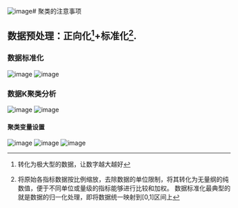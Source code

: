 ![image](https://github.com/Sauzichensun/Mathor/assets/157706474/9f9a23eb-d184-4df2-a066-28d7acd67e31)# 聚类的注意事项
## 数据预处理：正向化[^1]+标准化[^2].
[^1]:转化为极大型的数据，让数字越大越好
[^2]:将原始各指标数据按比例缩放，去除数据的单位限制，将其转化为无量纲的纯数值，便于不同单位或量级的指标能够进行比较和加权。 数据标准化最典型的就是数据的归一化处理，即将数据统一映射到[0,1]区间上

### 数据标准化
![image](https://github.com/Sauzichensun/Mathor/assets/157706474/3c5a7946-ebe7-4f5d-9c1c-4481dff2bec3)
![image](https://github.com/Sauzichensun/Mathor/assets/157706474/e23c877f-adc1-412f-8435-1362cd74c677)
### 数据K聚类分析
![image](https://github.com/Sauzichensun/Mathor/assets/157706474/1952f83a-d83d-4f7f-930a-3f2886f38cd5)
![image](https://github.com/Sauzichensun/Mathor/assets/157706474/fda007f3-cb27-4dfc-b681-ab026be2ba96)
#### 聚类变量设置
![image](https://github.com/Sauzichensun/Mathor/assets/157706474/c8cb4bae-b8af-43a3-b1c9-330c71a8df66)
![image](https://github.com/Sauzichensun/Mathor/assets/157706474/8b63a048-fd61-4b04-a4dd-47af4d7cb961)
![image](https://github.com/Sauzichensun/Mathor/assets/157706474/99d8957b-3628-458b-aa9f-9bec9a5d9a97)
